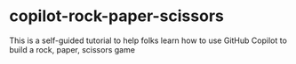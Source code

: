 # copilot-rock-paper-scissors
This is a self-guided tutorial to help folks learn how to use GitHub Copilot to build a rock, paper, scissors game
